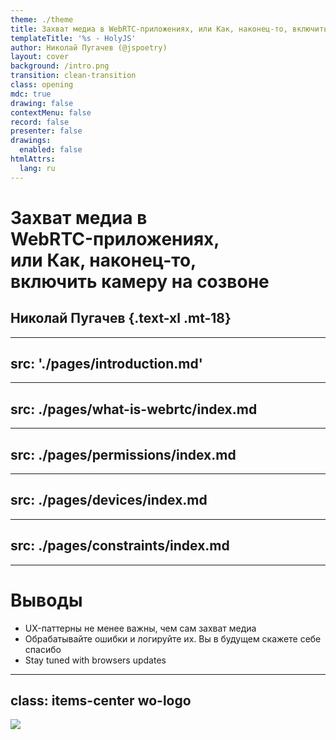```yaml
---
theme: ./theme
title: Захват медиа в WebRTC-приложениях, или Как, наконец-то, включить камеру на созвоне
templateTitle: '%s - HolyJS'
author: Николай Пугачев (@jspoetry)
layout: cover
background: /intro.png
transition: clean-transition
class: opening
mdc: true
drawing: false
contextMenu: false
record: false
presenter: false
drawings:
  enabled: false
htmlAttrs:
  lang: ru
---
```


# Захват медиа в <br> WebRTC-приложениях, <br> или Как, наконец-то, <br> включить камеру на созвоне
## Николай Пугачев {.text-xl .mt-18}

<style>
  .opening {
    @apply block;
  }
  .name {
    @apply text-xl mt-18;
  }
</style>

---
src: './pages/introduction.md'
---

---
src: ./pages/what-is-webrtc/index.md
---

---
src: ./pages/permissions/index.md
---

---
src: ./pages/devices/index.md
---

---
src: ./pages/constraints/index.md
---

---

# Выводы

<v-clicks> 

- UX-паттерны не менее важны, чем сам захват медиа
- Обрабатывайте ошибки и логируйте их. Вы в будущем скажете себе спасибо
- Stay tuned with browsers updates

</v-clicks>

<!-- 
[click:3] Когда я готовил этот доклад, Permssions API для микрофона и камеры не поддерживалось фаерфокс. Но с недавней версии, с 132 версии фаерфокс стал поддерживать пермишн апи. Так что важно следить за обновлением, чтобы выпиливать старые фолбэки и костыли.
 -->

---
class: items-center wo-logo
---

<ImageWrapper class="my-auto logo" ><img src="/sberdevices-logo.svg"></ImageWrapper>

<style>
  .logo {
    width: 335px;
  }
</style>
